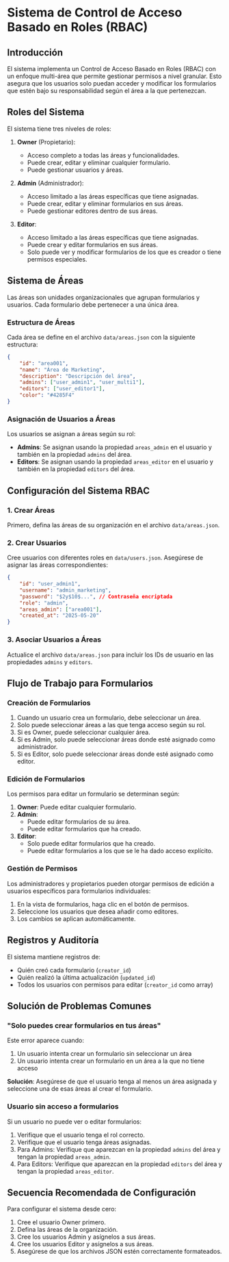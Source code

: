 # Sistema de Control de Acceso Basado en Roles (RBAC)

## Introducción

El sistema implementa un Control de Acceso Basado en Roles (RBAC) con un enfoque multi-área que permite gestionar permisos a nivel granular. Esto asegura que los usuarios solo puedan acceder y modificar los formularios que estén bajo su responsabilidad según el área a la que pertenezcan.

## Roles del Sistema

El sistema tiene tres niveles de roles:

1. **Owner** (Propietario):
   - Acceso completo a todas las áreas y funcionalidades.
   - Puede crear, editar y eliminar cualquier formulario.
   - Puede gestionar usuarios y áreas.

2. **Admin** (Administrador):
   - Acceso limitado a las áreas específicas que tiene asignadas.
   - Puede crear, editar y eliminar formularios en sus áreas.
   - Puede gestionar editores dentro de sus áreas.

3. **Editor**:
   - Acceso limitado a las áreas específicas que tiene asignadas.
   - Puede crear y editar formularios en sus áreas.
   - Solo puede ver y modificar formularios de los que es creador o tiene permisos especiales.

## Sistema de Áreas

Las áreas son unidades organizacionales que agrupan formularios y usuarios. Cada formulario debe pertenecer a una única área.

### Estructura de Áreas

Cada área se define en el archivo `data/areas.json` con la siguiente estructura:

```json
{
    "id": "area001",
    "name": "Área de Marketing",
    "description": "Descripción del área",
    "admins": ["user_admin1", "user_multi1"],
    "editors": ["user_editor1"],
    "color": "#4285F4"
}
```

### Asignación de Usuarios a Áreas

Los usuarios se asignan a áreas según su rol:

- **Admins**: Se asignan usando la propiedad `areas_admin` en el usuario y también en la propiedad `admins` del área.
- **Editors**: Se asignan usando la propiedad `areas_editor` en el usuario y también en la propiedad `editors` del área.

## Configuración del Sistema RBAC

### 1. Crear Áreas

Primero, defina las áreas de su organización en el archivo `data/areas.json`.

### 2. Crear Usuarios

Cree usuarios con diferentes roles en `data/users.json`. Asegúrese de asignar las áreas correspondientes:

```json
{
    "id": "user_admin1",
    "username": "admin_marketing",
    "password": "$2y$10$...", // Contraseña encriptada
    "role": "admin",
    "areas_admin": ["area001"],
    "created_at": "2025-05-20"
}
```

### 3. Asociar Usuarios a Áreas

Actualice el archivo `data/areas.json` para incluir los IDs de usuario en las propiedades `admins` y `editors`.

## Flujo de Trabajo para Formularios

### Creación de Formularios

1. Cuando un usuario crea un formulario, debe seleccionar un área.
2. Solo puede seleccionar áreas a las que tenga acceso según su rol.
3. Si es Owner, puede seleccionar cualquier área.
4. Si es Admin, solo puede seleccionar áreas donde esté asignado como administrador.
5. Si es Editor, solo puede seleccionar áreas donde esté asignado como editor.

### Edición de Formularios

Los permisos para editar un formulario se determinan según:

1. **Owner**: Puede editar cualquier formulario.
2. **Admin**: 
   - Puede editar formularios de su área.
   - Puede editar formularios que ha creado.
3. **Editor**: 
   - Solo puede editar formularios que ha creado.
   - Puede editar formularios a los que se le ha dado acceso explícito.

### Gestión de Permisos

Los administradores y propietarios pueden otorgar permisos de edición a usuarios específicos para formularios individuales:

1. En la vista de formularios, haga clic en el botón de permisos.
2. Seleccione los usuarios que desea añadir como editores.
3. Los cambios se aplican automáticamente.

## Registros y Auditoría

El sistema mantiene registros de:
- Quién creó cada formulario (`creator_id`)
- Quién realizó la última actualización (`updated_id`)
- Todos los usuarios con permisos para editar (`creator_id` como array)

## Solución de Problemas Comunes

### "Solo puedes crear formularios en tus áreas"

Este error aparece cuando:
1. Un usuario intenta crear un formulario sin seleccionar un área
2. Un usuario intenta crear un formulario en un área a la que no tiene acceso

**Solución**: Asegúrese de que el usuario tenga al menos un área asignada y seleccione una de esas áreas al crear el formulario.

### Usuario sin acceso a formularios

Si un usuario no puede ver o editar formularios:

1. Verifique que el usuario tenga el rol correcto.
2. Verifique que el usuario tenga áreas asignadas.
3. Para Admins: Verifique que aparezcan en la propiedad `admins` del área y tengan la propiedad `areas_admin`.
4. Para Editors: Verifique que aparezcan en la propiedad `editors` del área y tengan la propiedad `areas_editor`.

## Secuencia Recomendada de Configuración

Para configurar el sistema desde cero:

1. Cree el usuario Owner primero.
2. Defina las áreas de la organización.
3. Cree los usuarios Admin y asígnelos a sus áreas.
4. Cree los usuarios Editor y asígnelos a sus áreas.
5. Asegúrese de que los archivos JSON estén correctamente formateados.